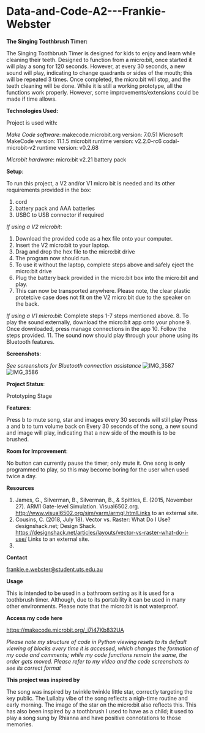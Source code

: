 # Data-and-Code-A2---Frankie-Webster
**The Singing Toothbrush Timer:** 

The Singing Toothbrush Timer is designed for kids to enjoy and learn while cleaning their teeth. Designed to function from a micro:bit, once started it will play a song for 120 seconds. However, at every 30 seconds, a new sound will play, indicating to change quadrants or sides of the mouth; this will be repeated 3 times. Once completed, the micro:bit will stop, and the teeth cleaning will be done. While it is still a working prototype, all the functions work properly. However, some improvements/extensions could be made if time allows. 

**Technologies Used:**

Project is used with: 

*Make Code software*: 
  makecode.microbit.org version:  7.0.51
  Microsoft MakeCode version:  11.1.5
  microbit runtime version:  v2.2.0-rc6
  codal-microbit-v2 runtime version:  v0.2.68

 *Microbit hardware*: 
  micro:bit v2.21 
  battery pack 

**Setup**: 

To run this project, a V2 and/or V1 micro bit is needed and its other requirements provided in the box: 
1. cord
2. battery pack and AAA batteries 
3. USBC to USB connector if required

*If using a V2 microbit*:
1. Download the provided code as a hex file onto your computer.
2. Insert the V2 micro:bit to your laptop.
3. Drag and drop the hex file to the micro:bit drive
4. The program now should run. 
5. To use it without the laptop, complete steps above and safely eject the micro:bit drive
6. Plug the battery back provided in the micro:bit box into the micro:bit and play.
7. This can now be transported anywhere.
Please note, the clear plastic protetcive case does not fit on the V2 micro:bit due to the speaker on the back.

*If using a V1 micro:bit*: 
Complete steps 1-7 steps mentioned above. 
8. To play the sound externally, download the micro:bit app onto your phone 
9. Once downloaded, press manage connections in the app
10. Follow the steps provided. 
11. The sound now should play through your phone using its Bluetooth features. 

**Screenshots**: 

*See screenshots for Bluetooth connection assistance* 
![IMG_3587](https://github.com/user-attachments/assets/e627dcfe-3cac-4783-9717-bc194bbba899)
![IMG_3586](https://github.com/user-attachments/assets/e8097dcf-f7e1-48d0-8907-80d208176e38)


**Project Status**: 

Prototyping Stage 

**Features**: 

Press b to mute song, star and images every 30 seconds will still play 
Press a and b to turn volume back on 
Every 30 seconds of the song, a new sound and image will play, indicating that a new side of the mouth is to be brushed. 

**Room for Improvement**: 

No button can currently pause the timer; only mute it. 
One song is only programmed to play, so this may become boring for the user when used twice a day. 


**Resources** 

1. James, G., Silverman, B., Silverman, B., & Spittles, E. (2015, November 27). ARM1 Gate-level Simulation. Visual6502.org. http://www.visual6502.org/sim/varm/armgl.htmlLinks to an external site.
2. Cousins, C. (2018, July 18). Vector vs. Raster: What Do I Use? designshack.net; Design Shack. https://designshack.net/articles/layouts/vector-vs-raster-what-do-i-use/ Links to an external site.
3. 


**Contact** 

frankie.e.webster@student.uts.edu.au 


**Usage**

This is intended to be used in a bathroom setting as it is used for a toothbrush timer. 
Although, due to its portability it can be used in many other environments. 
Please note that the micro:bit is not waterproof. 

**Access my code here** 

https://makecode.microbit.org/_i7i47Kb832UA

*Please note my structure of code in Python viewing resets to its default viewing of blocks every time it is accessed, which changes the formation of my code and comments; while my code functions remain the same, the order gets moved. Please refer to my video and the code screenshots to see its correct format* 

**This project was inspired by** 

The song was inspired by twinkle twinkle little star, correctly targeting the key public. The Lullaby vibe of the song reflects a nigh-time routine and early morning. 
The image of the star on the micro:bit also reflects this. 
This has also been inspired by a toothbrush I used to have as a child; it used to play a song sung by Rhianna and have positive connotations to those memories. 
